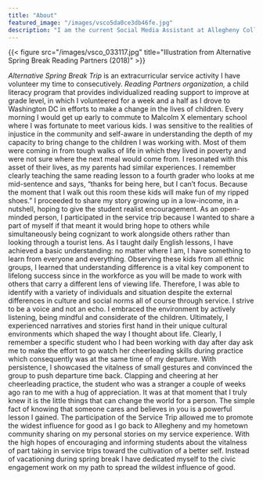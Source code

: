 ```yaml
---
title: "About"
featured_image: "/images/vsco5da0ce3db46fe.jpg"
description: "I am the current Social Media Assistant at Allegheny College as well as the Marketing Intern at the Admissions Office, Allegheny College."
---
```


{{< figure src="/images/vsco_033117.jpg" title="Illustration from Alternative Spring Break Reading Partners (2018)" >}}

_Alternative Spring Break Trip_ is an extracurricular service activity I have volunteer my time to consecutively. _Reading Partners organization,_ a child literacy program that provides individualized reading support to improve at grade level, in which I volunteered for a week and a half as I drove to Washington DC in efforts to make a change in the lives of children. Every morning I would get up early to commute to Malcolm X elementary school where I was fortunate to meet various kids. I was sensitive to the realities of injustice in the community and self-aware in understanding the depth of my capacity to bring change to the children I was working with. Most of them were coming in from tough walks of life in which they lived in poverty and were not sure where the next meal would come from. I resonated with this asset of their lives, as my parents had similar experiences. I remember clearly teaching the same reading lesson to a fourth grader who looks at me mid-sentence and says, “thanks for being here, but I can’t focus. Because the moment that I walk out this room these kids will make fun of my ripped shoes.” I proceeded to share my story growing up in a low-income, in a nutshell, hoping to give the student realist encouragement. As an open-minded person, I participated in the service trip because I wanted to share a part of myself if that meant it would bring hope to others while simultaneously being cognizant to work alongside others rather than looking through a tourist lens.  As I taught daily English lessons, I have achieved a basic understanding: no matter where I am, I have something to learn from everyone and everything. Observing these kids from all ethnic groups, I learned that understanding difference is a vital key component to lifelong success since in the workforce as you will be made to work with others that carry a different lens of viewing life. Therefore, I was able to identify with a variety of individuals and situation despite the external differences in culture and social norms all of course through service. I strive to be a voice and not an echo. I embraced the environment by actively listening, being mindful and considerate of the children. Ultimately, I experienced narratives and stories first hand in their unique cultural environments which shaped the way I thought about life. Clearly, I remember a specific student who I had been working with day after day ask me to make the effort to go watch her cheerleading skills during practice which consequently was at the same time of my departure. With persistence, I showcased the vitalness of small gestures and convinced the group to push departure time back. Clapping and cheering at her cheerleading practice, the student who was a stranger a couple of weeks ago ran to me with a hug of appreciation. It was at that moment that I truly knew it is the little things that can change the world for a person. The simple fact of knowing that someone cares and believes in you is a powerful lesson I gained. The participation of the Service Trip allowed me to promote the widest influence for good as I go back to Allegheny and my hometown community sharing on my personal stories on my service experience. With the high hopes of encouraging and informing students about the vitalness of part taking in service trips toward the cultivation of a better self. Instead of vacationing during spring break I have dedicated myself to the civic engagement work on my path to spread the wildest influence of good.

